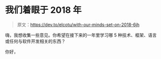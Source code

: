 # 我们着眼于 2018 年

> 原文：<https://dev.to/elcotu/with-our-minds-set-on-2018-6jh>

嗨，我想收集一些意见。你希望在接下来的一年里学习哪 5 种技术、框架、语言或任何与软件开发相关的东西？

你好，